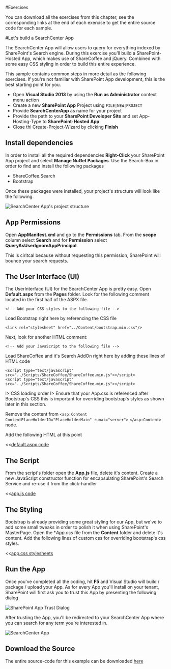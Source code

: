 #Exercises

You can download all the exercises from this chapter, see the corresponding links at the end of each exercise to get the entire source code for each sample.

#Let's build a SearchCenter App

The SearchCenter App will allow users to query for everything indexed by SharePoint's Search engine. During this exercise you'll build a SharePoint-Hosted App, which makes use of ShareCoffee and jQuery. Combined with some easy CSS styling in order to build this entire experience.

This sample contains common steps in more detail as the following exercises. If you're not familiar with SharePoint App development, this is the best starting point for you.

  * Open **Visual Studio 2013** by using the **Run as Administrator** context menu action
  * Create a new **SharePoint App** Project using `FILE|NEW|PROJECT`
  * Provide **SearchCenterApp** as name for your project
  * Provide the path to your **SharePoint Developer Site** and set App-Hosting-Type to **SharePoint-Hosted App**
  * Close thi Create-Project-Wizard by clicking **Finish**

## Install dependencies

In order to install all the required dependencies **Right-Click** your SharePoint App project and select **Manage NuGet Packages**. Use the Search-Box in order to find and install the following packages

  * ShareCoffee.Search
  * Bootstrap

Once these packages were installed, your project's structure will look like the following.

![SearchCenter App's project structure](images/exercises/searchapp_structure.png)


## App Permissions

Open **AppManifest.xml** and go to the **Permissions** tab. From the **scope** column select **Search** and for **Permission** select **QueryAsUserIgnoreAppPrincipal**.

This is ciritcal because without requesting this permission, SharePoint will bounce your search requests.


## The User Interface (UI)

The UserInterface (UI) for the SearchCenter App is pretty easy. Open **Default.aspx** from the **Pages** folder.
Look for the following comment located in the first half of the ASPX file.

    <!-- Add your CSS styles to the following file -->

Load Bootstrap right here by referencing the CSS file

    <link rel="stylesheet" href="../Content/bootstrap.min.css"/>

Next, look for another HTML comment:

    <!-- Add your JavaScript to the following file -->

Load ShareCoffee and it's Search AddOn right here by adding these lines of HTML code

    <script type="text/javascript" src="../Scripts/ShareCoffee/ShareCoffee.min.js"></script>
    <script type="text/javascript" src="../Scripts/ShareCoffee/ShareCoffee.min.js"></script>

I> CSS loading order
I> Ensure that your App.css is referenced after Bootstrap's CSS this is important for overriding bootstrap's styles as shown later in this section.


Remove the content from
`<asp:Content ContentPlaceHolderID="PlaceHolderMain" runat="server">` `</asp:Content>` node.

Add the following HTML at this point

<<[default.aspx code](code/exercises/searchcenter/default.html)


## The Script

From the script's folder open the **App.js** file, delete it's content. Create a new JavaScript constructor function for encapsulating SharePoint's Search Service and re-use it from the click-handler

<<[app.js code](code/exercises/searchcenter/app.js)



## The Styling

Bootstrap is already providing some great styling for our App, but we've to add some small tweaks in order to polish it when using SharePoint's MasterPage. Open the **App.css* file from the **Content** folder and delete it's content. Add the following lines of custom css for overriding bootstrap's css styles.

<<[app.css stylesheets](code/exercises/searchcenter/app.css)

## Run the App

Once you've completed all the coding, hit **F5** and Visual Studio will build / package / upload your App. As for every App you'll install on your tenant, SharePoint will first ask you to trust this App by presenting the following dialog

![SharePoint App Trust Dialog](images/exercises/trust_question.png)

After trusting the App, you'll be redirected to your SearchCenter App where you can search for any term you're interested in.

![SearchCenter App](images/exercises/searchcenter_app.png)

## Download the Source

The entire source-code for this example can be downloaded [here](http://1drv.ms/1BU2e70)
